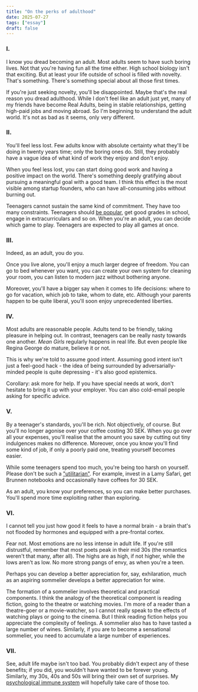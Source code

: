 ```yaml
---
title: "On the perks of adulthood"
date: 2025-07-27
tags: ["essay"]
draft: false
---
```


### I.

I know you dread becoming an adult. Most adults seem to have such boring lives. Not that you're having fun all the time either. High school biology isn't that exciting. But at least your life outside of school is filled with novelty. That's something. There's something special about all those first times.

If you're just seeking novelty, you'll be disappointed. Maybe that's the real reason you dread adulthood. While I don't feel like an adult just yet, many of my friends have become Real Adults, being in stable relationships, getting high-paid jobs and moving abroad. So I'm beginning to understand the adult world. It's not as bad as it seems, only very different.

### II.

You'll feel less lost. Few adults know with absolute certainty what they'll be doing in twenty years time; only the boring ones do. Still, they probably have a vague idea of what kind of work they enjoy and don't enjoy.

When you feel less lost, you can start doing good work and having a positive impact on the world. There's something deeply gratifying about pursuing a meaningful goal with a good team. I think this effect is the most visible among startup founders, who can have all-consuming jobs without burning out.

Teenagers cannot sustain the same kind of commitment. They have too many constraints. Teenagers should [be popular](https://paulgraham.com/nerds.html), get good grades in school, engage in extracurriculars and so on. When you're an adult, you can decide which game to play. Teenagers are expected to play all games at once.

### III.

Indeed, as an adult, you do you.

Once you live alone, you'll enjoy a much larger degree of freedom. You can go to bed whenever you want, you can create your own system for cleaning your room, you can listen to modern jazz without bothering anyone.

Moreover, you'll have a bigger say when it comes to life decisions: where to go for vacation, which job to take, whom to date, etc. Although your parents happen to be quite liberal, you'll soon enjoy unprecedented liberties. 

### IV.

Most adults are reasonable people. Adults tend to be friendly, taking pleasure in helping out. In contrast, teenagers can be really nasty towards one another. *Mean Girls* regularly happens in real life. But even people like Regina George do mature, believe it or not.

This is why we're told to assume good intent. Assuming good intent isn't just a feel-good hack - the idea of being surrounded by adversarially-minded people is quite depressing - it's also good epistemics.

Corollary: ask more for help. If you have special needs at work, don't hesitate to bring it up with your employer. You can also cold-email people asking for specific advice.

### V.

By a teenager's standards, you'll be rich. Not objectively, of course. But you'll no longer agonise over your coffee costing 30 SEK. When you go over all your expenses, you'll realise that the amount you save by cutting out tiny indulgences makes no difference. Moreover, once you know you'll find some kind of job, if only a poorly paid one, treating yourself becomes easier.

While some teenagers spend too much, you're being too harsh on yourself. Please don't be such a ["utilitarian"](https://forum.effectivealtruism.org/posts/T975ydo3mx8onH3iS/ea-is-about-maximization-and-maximization-is-perilous). For example, invest in a Lamy Safari, get Brunnen notebooks and occasionally have coffees for 30 SEK.

As an adult, you know your preferences, so you can make better purchases. You'll spend more time exploiting rather than exploring.

### VI.

I cannot tell you just how good it feels to have a normal brain - a brain that's not flooded by hormones and equipped with a pre-frontal cortex.

Fear not. Most emotions are no less intense in adult life. If you're still distrustful, remember that most poets peak in their mid 30s (the romantics weren't that many, after all). The highs are as high, if not higher, while the lows aren't as low. No more strong pangs of envy, as when you're a teen.

Perhaps you can develop a better appreciation for, say, exhilaration, much as an aspiring sommelier develops a better appreciation for wine.

The formation of a sommelier involves theoretical and practical components. I think the analogy of the theoretical component is reading fiction, going to the theatre or watching movies. I'm more of a reader than a theatre-goer or a movie-watcher, so I cannot really speak to the effects of watching plays or going to the cinema. But I think reading fiction helps you appreciate the complexity of feelings. A sommelier also has to have tasted a large number of wines. Similarly, if you are to become a sensational sommelier, you need to accumulate a large number of experiences.

### VII.

See, adult life maybe isn't too bad. You probably didn't expect any of these benefits; if you did, you wouldn't have wanted to be forever young. Similarly, my 30s, 40s and 50s will bring their own set of surprises. My [psychological immune system](https://www.theguardian.com/lifeandstyle/2023/aug/14/the-psychological-immune-system-four-ways-to-bolster-yours-and-have-a-happier-calmer-life) will hopefully take care of those too.
